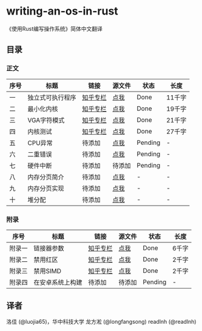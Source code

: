 # writing-an-os-in-rust

《使用Rust编写操作系统》简体中文翻译

## 目录

### 正文
| 序号 | 标题 | 链接 | 源文件 | 状态 | 长度 |
|-----|-----|-----|-----|-----|-----|
| 一 | 独立式可执行程序 | [知乎专栏](https://zhuanlan.zhihu.com/p/53064186) | [点我](./01-freestanding-rust-binary.md) | Done | 11千字 |
| 二 | 最小化内核 | [知乎专栏](https://zhuanlan.zhihu.com/p/56433770) | [点我](./02-minimal-rust-kernel.md)  | Done | 19千字 |
| 三 | VGA字符模式 | [知乎专栏](https://zhuanlan.zhihu.com/p/53745617) | [点我](./03-vga-text-mode.md) | Done | 21千字 |
| 四 | 内核测试 | [知乎专栏](https://zhuanlan.zhihu.com/p/90758552) | [点我](./04-testing.md) | Done | 27千字 |
| 五 | CPU异常 | 待添加 | [点我](./05-cpu-exceptions.md) | Pending | - |
| 六 | 二重错误 | 待添加 | [点我](./06-double-fault-exceptions.md) | Pending | - |
| 七 | 硬件中断 | 待添加 | 待添加 | Pending | - |
| 八 | 内存分页简介 | 待添加 | [点我](./08-introduction-to-paging.md) | - | - |
| 九 | 内存分页实现 | 待添加 | [点我](./09-paging-mplementation.md) | - | - |
| 十 | 堆分配 | 待添加 | [点我](./10-heap-allocation.md) | - | - |

### 附录
| 序号 | 标题 | 链接 | 源文件 | 状态 | 长度 |
|-----|-----|-----|-----|-----|-----|
| 附录一 | 链接器参数 | [知乎专栏](https://zhuanlan.zhihu.com/p/69393545) | [点我](./appendix-a-linker-arguments.md) | Done | 6千字 |
| 附录二 | 禁用红区 | [知乎专栏](https://zhuanlan.zhihu.com/p/53240133) | [点我](./appendix-b-red-zone.md) | Done | 2千字 |
| 附录三 | 禁用SIMD | [知乎专栏](https://zhuanlan.zhihu.com/p/53350970) | [点我](./appendix-c-disable-simd.md) | Done | 2千字 |
| 附录四 | 在安卓系统上构建 | 待添加 | 待添加 | Pending | - |

## 译者

洛佳 (@luojia65)，华中科技大学
龙方淞 (@longfangsong)
readlnh (@readlnh)
